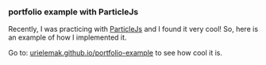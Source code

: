### portfolio example with ParticleJs

Recently, I was practicing with [ParticleJs](https://particles.js.org/) and I found it very cool! So, here is an example of how I implemented it.

Go to: [urielemak.github.io/portfolio-example](https://urielemak.github.io/portfolio-example/) to see how cool it is.
